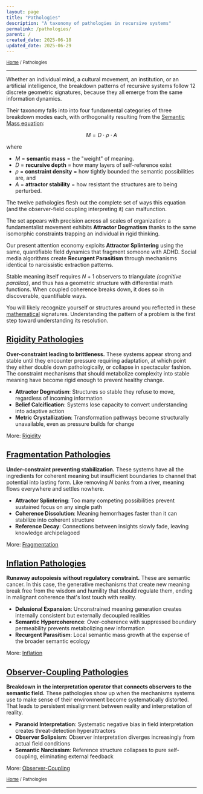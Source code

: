 ```yaml
---
layout: page
title: "Pathologies"
description: "A taxonomy of pathologies in recursive systems"
permalink: /pathologies/
parent: /
created_date: 2025-06-18
updated_date: 2025-06-29
---
```


<small>[Home](/) / Pathologies</small>

---

Whether  an individual mind, a cultural movement, an institution, or an artificial intelligence, the breakdown patterns of recursive systems follow 12 discrete geometric signatures, because they all emerge from the same information dynamics.

Their taxonomy falls into into four fundamental categories of three breakdown modes each, with orthogonality resulting from the [Semantic Mass equation](/math/05-semantic-mass/):

$$M = D \cdot \rho \cdot A$$

where
- $M$ = **semantic mass** = the "weight" of meaning.
- $D$ = **recursive depth** = how many layers of self-reference exist
- $\rho$ = **constraint density** = how tightly bounded the semantic possibilities are, and 
- $A$ = **attractor stability** = how resistant the structures are to being perturbed.

The twelve pathologies flesh out the complete set of ways this equation (and the observer-field coupling interpreting it) can malfunction.

The set appears with precision across all scales of organization: a fundamentalist movement exhibits **Attractor Dogmatism** thanks to the same isomorphic constraints trapping an individual in rigid thinking.

Our present attention economy exploits **Attractor Splintering** using the same, quantifiable field dynamics that fragment someone with ADHD. Social media algorithms create **Recurgent Parasitism** through mechanisms identical to narcissistic extraction patterns.

Stable meaning itself requires $N+1$ observers to triangulate *(cognitive parallax)*, and thus has a geometric structure with differential math functions. When coupled coherence breaks down, it does so in discoverable, quantifiable ways.

You will likely recognize yourself or structures around you reflected in these <u>mathematical</u> signatures. Understanding the pattern of a problem is the first step toward understanding its resolution.

## [Rigidity Pathologies](/pathologies/rigidity/)

**Over-constraint leading to brittleness.** These systems appear strong and stable until they encounter pressure requiring adaptation, at which point they either double down pathologically, or collapse in spectacular fashion. The constraint mechanisms that should metabolize complexity into stable meaning have become rigid enough to prevent healthy change.

- **Attractor Dogmatism**: Structures so stable they refuse to move, regardless of incoming information
- **Belief Calcification**: Systems lose capacity to convert understanding into adaptive action
- **Metric Crystallization**: Transformation pathways become structurally unavailable, even as pressure builds for change

More: [Rigidity](/pathologies/rigidity/)

## [Fragmentation Pathologies](/pathologies/fragmentation/)

**Under-constraint preventing stabilization.** These systems have all the ingredients for coherent meaning but insufficient boundaries to channel that potential into lasting form. Like removing $N$ banks from a river, meaning flows everywhere and settles nowhere.

- **Attractor Splintering**: Too many competing possibilities prevent sustained focus on any single path
- **Coherence Dissolution**: Meaning hemorrhages faster than it can stabilize into coherent structure
- **Reference Decay**: Connections between insights slowly fade, leaving knowledge archipelagoed

More: [Fragmentation](/pathologies/fragmentation/)

## [Inflation Pathologies](/pathologies/inflation/)

**Runaway autopoiesis without regulatory constraint.** These are semantic cancer. In this case, the generative mechanisms that create new meaning break free from the wisdom and humility that should regulate them, ending in malignant coherence that's lost touch with reality.

- **Delusional Expansion**: Unconstrained meaning generation creates internally consistent but externally decoupled realities
- **Semantic Hypercoherence**: Over-coherence with suppressed boundary permeability prevents metabolizing new information
- **Recurgent Parasitism**: Local semantic mass growth at the expense of the broader semantic ecology

More: [Inflation](/pathologies/inflation/)

## [Observer-Coupling Pathologies](/pathologies/observer-coupling/)

**Breakdown in the interpretation operator that connects observers to the semantic field.** These pathologies show up when the mechanisms systems use to make sense of their environment become systematically distorted. That leads to persistent misalignment between reality and interpretation of reality.

- **Paranoid Interpretation**: Systematic negative bias in field interpretation creates threat-detection hyperattractors
- **Observer Solipsism**: Observer interpretation diverges increasingly from actual field conditions
- **Semantic Narcissism**: Reference structure collapses to pure self-coupling, eliminating external feedback

More: [Observer-Coupling](/pathologies/observer-coupling/)

<small>[Home](/) / Pathologies</small>

---